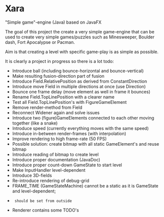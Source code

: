 # Xara
"Simple game"-engine (Java) based on JavaFX

The goal of this project the create a very simple game-engine that can be used to create very simple games/puzzles such as Minesweeper, Boulder dash, Fort Apocalypse or Pacman.

Aim is that creating a level with specific game-play is as simple as possible.

It is clearly a project in progress so there is a lot todo:

 *  Introduce ball (including bounce-horizontal and bounce-vertical)
 *  Make resulting fusion-direction part of fusion
 *  Introduce Field.RelativePosition as derived from ConstantDirection
 *  Introduce move Field in multiple directions at once (use Direction)
 *  Bounce one frame delay (move element as well in frame it bounces)
 *  Rename Field.TopLinePosition with a clearer name
 *  Test all Field.TopLinePosition's with FigureGameElement
 *  Remove render-method from Field
 *  Reconnect Widener again and solve issues
 *  Introduce two (figure)GameElements connected to each other moving together (like a snake)
 *  Introduce speed (currently everything moves with the same speed)
 *  Introduce in-between render-frames (with interpolation)
 *  Improve rendering to high frame-rate (50 FPS)
 *    Possible solution: create bitmap with all static GameElement's and reuse bitmap</li>
 *  Introduce reading of bitmap to create level
 *  Introduce proper documentation (JavaDoc)
 *  Introduce proper count-down GameState to start level
 *  Make InputHandler level-dependent
 *  Introduce 3D-fields
 *  Re-introduce rendering of debug-grid
 *  FRAME_TIME (GameStateMachine) cannot be a static as it is GameState and level-dependent;
 *      should be set from outside
 *  Renderer contains some TODO's

